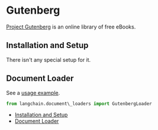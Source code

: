 # Gutenberg

[Project Gutenberg](https://www.gutenberg.org/about/) is an online library of free eBooks.

## Installation and Setup[​](#installation-and-setup "Direct link to Installation and Setup")

There isn't any special setup for it.

## Document Loader[​](#document-loader "Direct link to Document Loader")

See a [usage example](/docs/integrations/document_loaders/gutenberg).

```python
from langchain.document\_loaders import GutenbergLoader  

```

- [Installation and Setup](#installation-and-setup)
- [Document Loader](#document-loader)
